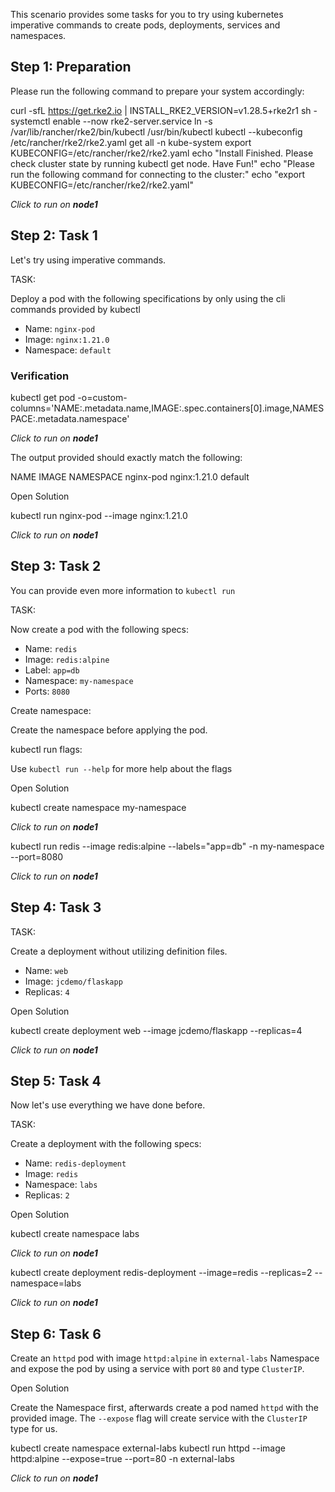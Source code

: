 This scenario provides some tasks for you to try using kubernetes imperative commands to create pods, deployments, services and namespaces.

## Step 1: Preparation

Please run the following command to prepare your system accordingly:

curl -sfL https://get.rke2.io | INSTALL_RKE2_VERSION=v1.28.5+rke2r1 sh -
systemctl enable --now rke2-server.service 
ln -s /var/lib/rancher/rke2/bin/kubectl /usr/bin/kubectl
kubectl --kubeconfig /etc/rancher/rke2/rke2.yaml get all -n kube-system
export KUBECONFIG=/etc/rancher/rke2/rke2.yaml
echo "Install Finished. Please check cluster state by running kubectl get node. Have Fun!"
echo "Please run the following command for connecting to the cluster:"
echo "export KUBECONFIG=/etc/rancher/rke2/rke2.yaml"

_Click to run on **node1**_

## Step 2: Task 1

Let's try using imperative commands.

TASK:

Deploy a pod with the following specifications by only using the cli commands provided by kubectl

- Name: `nginx-pod`
- Image: `nginx:1.21.0`
- Namespace: `default`

### Verification

kubectl get pod -o=custom-columns='NAME:.metadata.name,IMAGE:.spec.containers[0].image,NAMESPACE:.metadata.namespace'

_Click to run on **node1**_

The output provided should exactly match the following:

NAME        IMAGE          NAMESPACE
nginx-pod   nginx:1.21.0   default

Open Solution

kubectl run nginx-pod --image nginx:1.21.0

_Click to run on **node1**_

## Step 3: Task 2

You can provide even more information to `kubectl run`

TASK:

Now create a pod with the following specs:

- Name: `redis`
- Image: `redis:alpine`
- Label: `app=db`
- Namespace: `my-namespace`
- Ports: `8080`

Create namespace:

Create the namespace before applying the pod.

kubectl run flags:

Use `kubectl run --help` for more help about the flags

Open Solution

kubectl create namespace my-namespace

_Click to run on **node1**_

kubectl run redis --image redis:alpine --labels="app=db" -n my-namespace --port=8080

_Click to run on **node1**_

## Step 4: Task 3

TASK:

Create a deployment without utilizing definition files.

- Name: `web`
- Image: `jcdemo/flaskapp`
- Replicas: `4`

Open Solution

kubectl create deployment web --image jcdemo/flaskapp --replicas=4

_Click to run on **node1**_

## Step 5: Task 4

Now let's use everything we have done before.

TASK:

Create a deployment with the following specs:

- Name: `redis-deployment`
- Image: `redis`
- Namespace: `labs`
- Replicas: `2`

Open Solution

kubectl create namespace labs

_Click to run on **node1**_

kubectl create deployment redis-deployment --image=redis --replicas=2 --namespace=labs

_Click to run on **node1**_

## Step 6: Task 6

Create an `httpd` pod with image `httpd:alpine` in `external-labs` Namespace and expose the pod by using a service with port `80` and type `ClusterIP`.

Open Solution

Create the Namespace first, afterwards create a pod named `httpd` with the provided image. The `--expose` flag will create service with the `ClusterIP` type for us.

kubectl create namespace external-labs
kubectl run httpd --image httpd:alpine --expose=true --port=80 -n external-labs

_Click to run on **node1**_